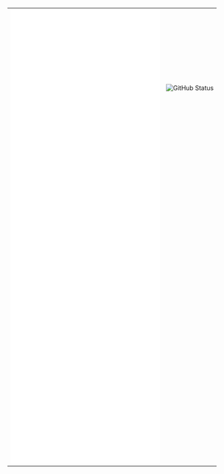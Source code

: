 
<table border="0">
  <tr>
    <td rowspan="9">
      <img src="/github-metrics.svg" alt="Metrics"/>
    </td>
    <td>
      <img src="https://github-readme-stats.vercel.app/api?username=CHENPrime-coder" alt="GitHub Status"/>
    </td>
  </tr>
  <tr><td/></tr>
  <tr><td/></tr>
  <tr><td/></tr>
  <tr><td/></tr>
  <tr><td/></tr>
  <tr><td/></tr>
  <tr><td/></tr>
  <tr><td/></tr>
</table>
